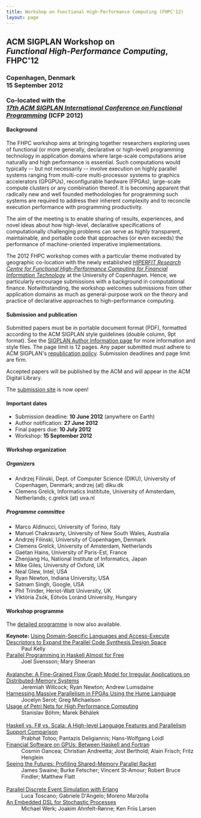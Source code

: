 ```yaml
---
title: Workshop on Functional High-Performance Computing (FHPC'12)
layout: page
---
```


<h2 class="c">ACM SIGPLAN Workshop on<br/>
<i>Functional High-Performance Computing</i>, FHPC'12
</h2>

<h3 class="c">Copenhagen, Denmark <br/>
15 September 2012<br/><br/>
Co-located with the<br/> <a href="http://icfpconference.org/icfp2012/"><i>
17th ACM SIGPLAN International Conference on Functional Programming</i></a> (ICFP 2012)
</h3>

<h4>Background</h4>
<p>The FHPC workshop aims at bringing together researchers exploring uses 
of functional (or more generally, declarative or high-level) programming 
technology in application domains where large-scale computations arise
naturally and high performance is essential. Such computations would 
typically -- but not necessarily -- involve execution on highly parallel
systems ranging from multi-core multi-processor systems to graphics
accelerators (GPGPUs), reconfigurable hardware (FPGAs), large-scale 
compute clusters or any combination thereof. It is becoming apparent 
that radically new and well founded methodologies for programming such 
systems are required to address their inherent complexity and to 
reconcile execution performance with programming productivity.</p>

<p>The aim of the meeting is to enable sharing of results, experiences, 
and novel ideas about how high-level, declarative specifications of 
computationally challenging problems can serve as highly transparent, 
maintainable, and portable code that approaches (or even exceeds) the 
performance of machine-oriented imperative implementations.</p>

<p>The 2012 FHPC workshop comes with a particular theme motivated by
geographic co-location with the newly
established <a href="http://hiperfit.dk/"><i>HIPERFIT Research Centre
for Functional High-Performance Computing for Financial Information
Technology</i></a> at the University of Copenhagen. Hence, we
particularly encourage submissions with a background in computational
finance. Notwithstanding, the workshop welcomes submissions from other
application domains as much as general-purpose work on the theory and
practice of declarative approaches to high-performance computing.</p>

<h4>Submission and publication</h4>

<p> Submitted papers must be in portable document format (PDF), formatted
according to the ACM SIGPLAN style guidelines (double column, 9pt format).
See the <a href="http://www.sigplan.org/authorInformation.htm">SIGPLAN Author Information page</a> for more information and style files. The page limit is 12 pages. Any paper submitted must 
adhere to ACM SIGPLAN's <a href="http://www.sigplan.org/republicationpolicy.htm">republication policy</a>. Submission deadlines and 
page limit are firm. </p>

<p>Accepted papers will be published by the ACM and will appear in the 
ACM Digital Library.</p>

<p>The <a href="https://www.easychair.org/conferences/?conf=fhpc2012">submission site</a> is now open!</p>

<h4>Important dates</h4>
<ul>
<li> Submission deadline: <b>10 June 2012</b> (anywhere on Earth) </li>
<li> Author notification: <b>27 June 2012</b> </li>
<li> Final papers due: <b>10 July 2012</b></li>
<li> Workshop: <b>15 September 2012</b></li>
</ul>

<h4>Workshop organization</h4>

<h5>Organizers</h5>
<ul>
<li>Andrzej Filinski, Dept. of Computer Science (DIKU), University of Copenhagen, Denmark; andrzej (at) diku.dk</li>
<li>Clemens Grelck, Informatics Instititute, University of Amsterdam, Netherlands; c.grelck (at) uva.nl</li>
</ul>

<h5>Programme committee</h5>
<ul>
<li>Marco Aldinucci, University of Torino, Italy</li>
<li>Manuel Chakravarty, University of New South Wales, Australia</li>
<li>Andrzej Filinski, University of Copenhagen, Denmark</li>
<li>Clemens Grelck, University of Amsterdam, Netherlands</li>
<li>Gaétan Hains, University of Paris-Est, France</li>
<li>Zhenjiang Hu, National Institute of Informatics, Japan</li>
<li>Mike Giles, University of Oxford, UK</li>
<li>Neal Glew, Intel, USA</li>
<li>Ryan Newton, Indiana University, USA</li>
<li>Satnam Singh, Google, USA</li>
<li>Phil Trinder, Heriot-Watt University, UK</li>
<li>Viktória Zsók, Eötvös Loránd University, Hungary</li>
</ul>

<h4>Workshop programme</h4>

The <a href="fhpc12-prog.html">detailed programme</a> is now also available.

<dl class="papers">
<dt><strong>Keynote:</strong> <a href="fhpc12-prog.html#fhpc16kn">Using Domain-Specific Languages and 
Access-Execute Descriptors to Expand the Parallel Code Synthesis Design Space</a></dt>
<dd>Paul Kelly</dd>

<dt><a href="fhpc12-prog.html#fhpc06">Parallel Programming in Haskell Almost for Free</a></dt>
<dd>Joel Svensson; Mary Sheeran</dd><br>

<dt><a href="fhpc12-prog.html#fhpc14">Avalanche: A Fine-Grained Flow Graph Model for Irregular Applications on Distributed-Memory Systems</a></dt>
<dd>Jeremiah Willcock; Ryan Newton; Andrew Lumsdaine</dd>

<dt><a href="fhpc12-prog.html#fhpc09">Harnessing Massive Parallelism in FPGAs Using the Hume Language</a></dt>
<dd>Jocelyn Serot; Greg Michaelson</dd>

<dt><a href="fhpc12-prog.html#fhpc04">Usage of Petri Nets for High Performance Computing</a></dt>
<dd>Stanislav Böhm; Marek B&#283;hálek</dd><br>

<dt><a href="fhpc12-prog.html#fhpc13">Haskell vs. F# vs. Scala: A High-level Language Features and Parallelism Support Comparison</a></dt>
<dd>Prabhat Totoo; Pantazis Deligiannis; Hans-Wolfgang Loidl</dd>

<dt><a href="fhpc12-prog.html#fhpc15">Financial Software on GPUs: Between Haskell and Fortran</a></dt>
<dd>Cosmin Oancea; Christian Andreetta; Jost Berthold; Alain Frisch; Fritz Henglein</dd>

<dt><a href="fhpc12-prog.html#fhpc05">Seeing the Futures: Profiling Shared-Memory Parallel Racket</a></dt>
<dd>James Swaine; Burke Fetscher; Vincent St-Amour; Robert Bruce Findler; Matthew Flatt</dd><br>

<dt><a href="fhpc12-prog.html#fhpc01">Parallel Discrete Event Simulation with Erlang</a></dt>
<dd>Luca Toscano; Gabriele D'Angelo; Moreno Marzolla</dd>

<dt><a href="fhpc12-prog.html#fhpc11">An Embedded DSL for Stochastic Processes</a></dt>
<dd>Michael Werk; Joakim Ahnfelt-Rønne; Ken Friis Larsen</dd>


</dl>
